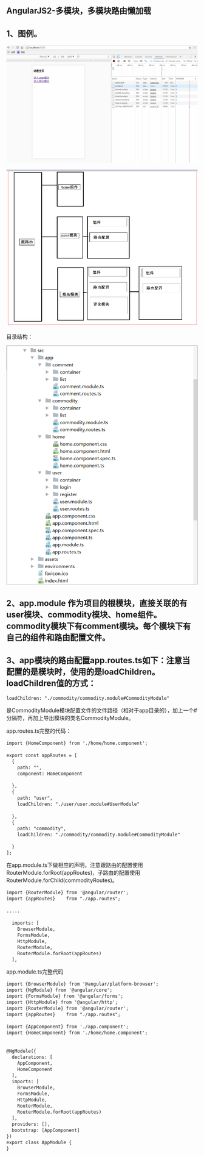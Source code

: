 AngularJS2-多模块，多模块路由懒加载
------------------------------

1、图例。
------------------------------

![image](https://github.com/jiekekeji/MAngular2Webpack/blob/master/demo003/preview/demo0031.gif)


![image](https://github.com/jiekekeji/MAngular2Webpack/blob/master/demo003/preview/demo0032.png)


目录结构：

![image](https://github.com/jiekekeji/MAngular2Webpack/blob/master/demo003/preview/demo0033.png)


2、app.module 作为项目的根模块，直接关联的有user模块、commodity模块、home组件。commodity模块下有comment模块。每个模块下有自己的组件和路由配置文件。
------------------------------------------------------------------------------------------------------------------------

3、app模块的路由配置app.routes.ts如下：注意当配置的是模块时，使用的是loadChildren。loadChildren值的方式：
------------------------------------------------------------------------------------------------------------------------

```
loadChildren: "./commodity/commodity.module#CommodityModule"
```

是CommodityModule模块配置文件的文件路径（相对于app目录的），加上一个#分隔符，再加上导出模块的类名CommodityModule。

app.routes.ts完整的代码：

```
import {HomeComponent} from './home/home.component';

export const appRoutes = [
  {
    path: "",
    component: HomeComponent

  },
  {
    path: "user",
    loadChildren: "./user/user.module#UserModule"

  },
  {
    path: "commodity",
    loadChildren: "./commodity/commodity.module#CommodityModule"

  }
];

```

在app.module.ts下做相应的声明，注意跟路由的配置使用RouterModule.forRoot(appRoutes)，子路由的配置使用RouterModule.forChild(commodityRoutes)。

```
import {RouterModule} from '@angular/router';
import {appRoutes}    from "./app.routes";

.....

  imports: [
    BrowserModule,
    FormsModule,
    HttpModule,
    RouterModule,
    RouterModule.forRoot(appRoutes)
  ],
```

app.module.ts完整代码

```
import {BrowserModule} from '@angular/platform-browser';
import {NgModule} from '@angular/core';
import {FormsModule} from '@angular/forms';
import {HttpModule} from '@angular/http';
import {RouterModule} from '@angular/router';
import {appRoutes}    from "./app.routes";

import {AppComponent} from './app.component';
import {HomeComponent} from './home/home.component';


@NgModule({
  declarations: [
    AppComponent,
    HomeComponent
  ],
  imports: [
    BrowserModule,
    FormsModule,
    HttpModule,
    RouterModule,
    RouterModule.forRoot(appRoutes)
  ],
  providers: [],
  bootstrap: [AppComponent]
})
export class AppModule {
}

```
